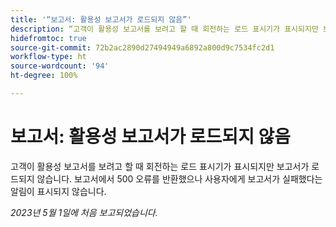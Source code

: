 ```yaml
---
title: '“보고서: 활용성 보고서가 로드되지 않음”'
description: “고객이 활용성 보고서를 보려고 할 때 회전하는 로드 표시기가 표시되지만 보고서가 로드되지 않습니다. 보고서에서 500 오류를 반환했으나 사용자에게 보고서가 실패했다는 알림이 표시되지 않습니다.”
hidefromtoc: true
source-git-commit: 72b2ac2890d27494949a6892a800d9c7534fc2d1
workflow-type: ht
source-wordcount: '94'
ht-degree: 100%

---
```



# 보고서: 활용성 보고서가 로드되지 않음

고객이 활용성 보고서를 보려고 할 때 회전하는 로드 표시기가 표시되지만 보고서가 로드되지 않습니다. 보고서에서 500 오류를 반환했으나 사용자에게 보고서가 실패했다는 알림이 표시되지 않습니다.

_2023년 5월 1일에 처음 보고되었습니다._

